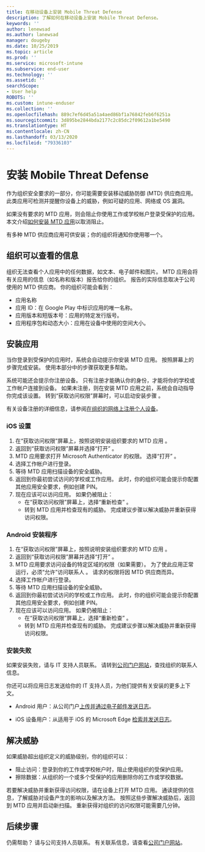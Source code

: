 ```yaml
---
title: 在移动设备上安装 Mobile Threat Defense
description: 了解如何在移动设备上安装 Mobile Threat Defense。
keywords: ''
author: lenewsad
ms.author: lanewsad
manager: dougeby
ms.date: 10/25/2019
ms.topic: article
ms.prod: ''
ms.service: microsoft-intune
ms.subservice: end-user
ms.technology: ''
ms.assetid: ''
searchScope:
- User help
ROBOTS: ''
ms.custom: intune-enduser
ms.collection: ''
ms.openlocfilehash: 889c7ef6d45a51a4aed86bf1a76842feb6f6251a
ms.sourcegitcommit: 3d895be2844bda2177c2c85dc2f09612a1be5490
ms.translationtype: HT
ms.contentlocale: zh-CN
ms.lasthandoff: 03/13/2020
ms.locfileid: "79336103"
---
```

# <a name="install-mobile-threat-defense"></a>安装 Mobile Threat Defense   

作为组织安全要求的一部分，你可能需要安装移动威胁防御 (MTD) 供应商应用。 此类应用可检测并提醒你设备上的威胁，例如可疑的应用、网络或 OS 漏洞。  

如果没有要求的 MTD 应用，则会阻止你使用工作或学校帐户登录受保护的应用。 本文介绍[如何安装 MTD 应用](set-up-mobile-threat-defense.md#install-app)以取消阻止。  

有多种 MTD 供应商应用可供安装；你的组织将通知你使用哪一个。 


## <a name="information-your-organization-can-see"></a>组织可以查看的信息   

组织无法查看个人应用中的任何数据，如文本、电子邮件和图片。 MTD 应用会将有关应用的信息（如名称和版本）报告给你的组织。 报告的实际信息取决于公司使用的 MTD 供应商。 你的组织可能会看到：   

* 应用名称  
* 应用 ID：在 Google Play 中标识应用的唯一名称。  
* 应用版本和短版本号：应用的特定发行版号。  
* 应用程序包和动态大小：应用在设备中使用的空间大小。 


## <a name="install-app"></a>安装应用    
当你登录到受保护的应用时，系统会自动提示你安装 MTD 应用。 按照屏幕上的步骤完成安装。 使用本部分中的步骤获取更多帮助。  
 
系统可能还会提示你注册设备。 只有注册才能确认你的身份，才能将你的学校或工作帐户连接到设备。 如果未注册，则在安装 MTD 应用之前，系统会自动指导你完成该设置。 转到“获取访问权限”屏幕时，可以启动安装步骤  。  

有关设备注册的详细信息，请参阅[在组织的网络上注册个人设备](https://docs.microsoft.com/azure/active-directory/user-help/user-help-register-device-on-network)。  

### <a name="ios-setup"></a>iOS 设置  

1. 在“获取访问权限”屏幕上，按照说明安装组织要求的 MTD 应用  。   
2. 返回到“获取访问权限”屏幕并选择“打开”   。  
3. MTD 应用要求打开 Microsoft Authenticator 的权限。 选择“打开”  。 
4. 选择工作帐户进行登录。 
5. 等待 MTD 应用扫描设备的安全威胁。 
6. 返回到你最初尝试访问的学校或工作应用。 此时，你的组织可能会提示你配置其他应用安全要求，例如创建 PIN。   
7. 现在应该可以访问应用。 如果仍被阻止：  
    * 在“获取访问权限”屏幕上，选择“重新检查”   。  
    * 转到 MTD 应用并检查现有的威胁。 完成建议步骤以解决威胁并重新获得访问权限。    

### <a name="android-setup"></a>Android 安装程序 

1. 在“获取访问权限”屏幕上，按照说明安装组织要求的 MTD 应用  。  
2. 返回到“获取访问权限”屏幕并选择“打开”   。  
3. MTD 应用要求访问设备的特定区域的权限（如果需要）。 为了使此应用正常运行，必须“允许”访问联系人  。 请求的权限将因 MTD 供应商而异。  
4. 选择工作帐户进行登录。  
5. 等待 MTD 应用扫描设备的安全威胁。  
6. 返回到你最初尝试访问的学校或工作应用。 此时，你的组织可能会提示你配置其他应用安全要求，例如创建 PIN。  
7. 现在应该可以访问应用。 如果仍被阻止：  
    * 在“获取访问权限”屏幕上，选择“重新检查”   。  
    * 转到 MTD 应用并检查现有的威胁。 完成建议步骤以解决威胁并重新获得访问权限。  

### <a name="installation-failed"></a>安装失败  

如果安装失败，请与 IT 支持人员联系。 请转到[公司门户网站](https://go.microsoft.com/fwlink/?linkid=2010980)，查找组织的联系人信息。  

你还可以将应用日志发送给你的 IT 支持人员，为他们提供有关安装的更多上下文。  
* Android 用户：从公司门户[上传并通过电子邮件发送日志](https://docs.microsoft.com/user-help/send-logs-to-your-it-admin-by-email-android)。   

* iOS 设备用户：从适用于 iOS 的 Microsoft Edge [检索并发送日志](https://docs.microsoft.com/intune/apps/manage-microsoft-edge#use-microsoft-edge-on-ios-to-access-managed-app-logs)。  

## <a name="resolve-a-threat"></a>解决威胁  
如果威胁超出组织定义的威胁级别，你的组织可以：  
   
* 阻止访问：登录到你的工作或学校帐户时，阻止使用组织的受保护应用。  
* 擦除数据：从组织的一个或多个受保护的应用删除你的工作或学校数据。  

若要解决威胁并重新获得访问权限，请在设备上打开 MTD 应用。 通读提供的信息，了解威胁对设备产生的影响以及解决方法。 按照这些步骤解决威胁后，返回到 MTD 应用并启动新扫描。 重新获得对组织的访问权限可能需要几分钟。  

## <a name="next-steps"></a>后续步骤  

仍需帮助？ 请与公司支持人员联系。 有关联系信息，请查看[公司门户网站](https://go.microsoft.com/fwlink/?linkid=2010980)。

